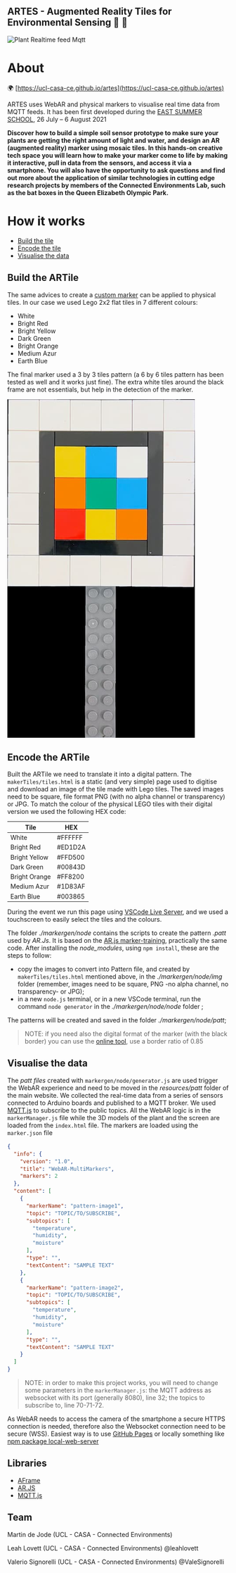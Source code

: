## ARTES - Augmented Reality Tiles for Environmental Sensing :diamond_shape_with_a_dot_inside: :seedling:

![Plant Realtime feed Mqtt](./docs/ARTES_Mqtt.gif)

# About

:earth_africa: [https://ucl-casa-ce.github.io/artes](https://ucl-casa-ce.github.io/artes)

ARTES uses WebAR and physical markers to visualise real time data from MQTT feeds. It has been first developed during the [EAST SUMMER SCHOOL](https://www.queenelizabetholympicpark.co.uk/our-story/supporting-communities/education-and-young-people/east-education-summer-school), 26 July – 6 August 2021

__Discover how to build a simple soil sensor prototype to make sure your plants are getting the right amount of light and water, and design an AR (augmented reality) marker using mosaic tiles. In this hands-on creative tech space you will learn how to make your marker come to life by making it interactive, pull in data from the sensors, and access it via a smartphone. You will also have the opportunity to ask questions and find out more about the application of similar technologies in cutting edge research projects by members of the Connected Environments Lab, such as the bat boxes in the Queen Elizabeth Olympic Park.__

# How it works

- [Build the tile](#build-the-tile)
- [Encode the tile](#encode-the-tile)
- [Visualise the data](#visualise-the-data)

## Build the ARTile

The same advices to create a [custom marker](https://medium.com/chialab-open-source/10-tips-to-enhance-your-ar-js-app-8b44c6faffca) can be applied to physical tiles. In our case we used Lego 2x2 flat tiles in 7 different colours:

- White
- Bright Red
- Bright Yellow
- Dark Green
- Bright Orange
- Medium Azur
- Earth Blue

The final marker used a 3 by 3 tiles pattern (a 6 by 6 tiles pattern has been tested as well and it works just fine). The extra white tiles around the black frame are not essentials, but help in the detection of the marker.

![Example Plant Mqtt](./docs/Marker_s.jpg)

## Encode the ARTile

Built the ARTile we need to translate it into a digital pattern. The `makerTiles/tiles.html` is a static (and very simple) page used to digitise and download an image of the tile made with Lego tiles. The saved images need to be square, file format PNG (with no alpha channel or transparency) or JPG. 
To match the colour of the physical LEGO tiles with their digital version we used the following HEX code:

| Tile          |   HEX  |
|---------------|--------|
| White         | #FFFFFF |
| Bright Red    | #ED1D2A |
| Bright Yellow | #FFD500 |
| Dark Green    | #00843D |
| Bright Orange | #FF8200 |
| Medium Azur   | #1D83AF |
| Earth Blue    | #003865 |

During the event we run this page using [VSCode Live Server](https://marketplace.visualstudio.com/items?itemName=ritwickdey.LiveServer), and we used a touchscreen to easily select the tiles and the colours.

The folder _./markergen/node_ contains the scripts to create the pattern _.patt_ used by _AR.Js_. It is based on the [AR.js marker-training](https://github.com/AR-js-org/AR.js/tree/master/three.js/examples/marker-training), practically the same code. After installing the _node_modules_, using `npm install`, these are the steps to follow:

- copy the images to convert into Pattern file, and created by `makerTiles/tiles.html` mentioned above,  in the _./markergen/node/img_ folder (remember, images need to be square, PNG -no alpha channel, no transparency- or JPG);
- in a new `node.js` terminal, or in a new VSCode terminal, run the command `node generator` in the _./markergen/node/node_ folder ;

The patterns will be created and saved in the folder _./markergen/node/patt_;

> NOTE: if you need also the digital format of the marker (with the black border) you can use the [online tool](https://ar-js-org.github.io/AR.js/three.js/examples/marker-training/examples/generator.html), use a border ratio of 0.85 

## Visualise the data

The _patt files_ created with `markergen/node/generator.js` are used trigger the WebAR experience and need to be moved in the _resources/patt_ folder of the main website. We collected the real-time data from a series of sensors connected to Arduino boards and published to a MQTT broker. We used [MQTT.js](https://github.com/mqttjs/MQTT.js) to subscribe to the public topics. All the WebAR logic is in the `markerManager.js` file while the 3D models of the plant and the screen are loaded from the `index.html` file. The markers are loaded using the `marker.json` file

```json
{
  "info": {
    "version": "1.0",
    "title": "WebAR-MultiMarkers",
    "markers": 2
  },
  "content": [
    {
      "markerName": "pattern-image1",
      "topic": "TOPIC/TO/SUBSCRIBE",
      "subtopics": [
        "temperature",
        "humidity",
        "moisture"
      ],
      "type": "",
      "textContent": "SAMPLE TEXT"
    },
    {
      "markerName": "pattern-image2",
      "topic": "TOPIC/TO/SUBSCRIBE",
      "subtopics": [
        "temperature",
        "humidity",
        "moisture"
      ],
      "type": "",
      "textContent": "SAMPLE TEXT"
    }
  ]
}

```

> NOTE: in order to make this project works, you will need to change some parameters in the `markerManager.js`: the MQTT address as websocket with its port (generally 8080), line 32; the topics to subscribe to, line 70-71-72.

As WebAR needs to access the camera of the smartphone a secure HTTPS connection is needed, therefore also the Websocket connection need to be secure (WSS). Easiest way is to use [GitHub Pages](https://pages.github.com/) or locally something like [npm package local-web-server](https://www.npmjs.com/package/local-web-server)




## Libraries

- [AFrame](https://aframe.io/)
- [AR.JS](https://github.com/AR-js-org/AR.js/)
- [MQTT.js](https://github.com/mqttjs/MQTT.js)

## Team

Martin de Jode (UCL - CASA - Connected Environments)

Leah Lovett (UCL - CASA - Connected Environments) @leahlovett

Valerio Signorelli (UCL - CASA - Connected Environments) @ValeSignorelli
